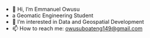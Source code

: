 - 👋 Hi, I’m Emmanuel Owusu
-  a Geomatic Engineering Student
- 👀 I’m interested in Data and Geospatial Development
- 📫 How to reach me: owusuboateng149@gmail.com

<!---
eowusu14/eowusu14 is a ✨ special ✨ repository because its `README.md` (this file) appears on your GitHub profile.
You can click the Preview link to take a look at your changes.
--->
